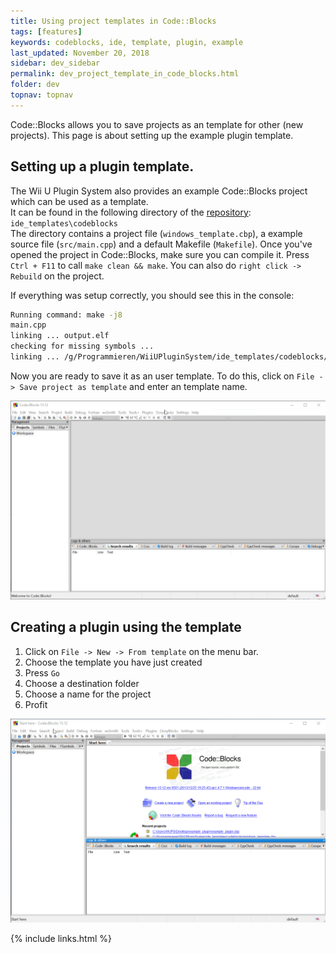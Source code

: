 ```yaml
---
title: Using project templates in Code::Blocks
tags: [features]
keywords: codeblocks, ide, template, plugin, example
last_updated: November 20, 2018
sidebar: dev_sidebar
permalink: dev_project_template_in_code_blocks.html
folder: dev
topnav: topnav
---
```


Code::Blocks allows you to save projects as an template for other (new projects). This page is about setting up the example plugin template.
## Setting up a plugin template.
The Wii U Plugin System also provides an example Code::Blocks project which can be used as a template.   
It can be found in the following directory of the [repository](https://github.com/Maschell/WiiUPluginSystem/tree/master/ide_templates/codeblocks):  
`ide_templates\codeblocks`  
The directory contains a project file (`windows_template.cbp`), a example source file (`src/main.cpp`) and a default Makefile (`Makefile`).
Once you've opened the project in Code::Blocks, make sure you can compile it. Press `Ctrl + F11` to call `make clean && make`. You can also do `right click -> Rebuild` on the project.  

If everything was setup correctly, you should see this in the console:
``` Bash
Running command: make -j8
main.cpp
linking ... output.elf
checking for missing symbols ...
linking ... /g/Programmieren/WiiUPluginSystem/ide_templates/codeblocks/codeblocks.mod
```

Now you are ready to save it as an user template. To do this, click on `File -> Save project as template` and enter an template name.  

![Adding project as template](assets/img/nUYEsEC.gif)

## Creating a plugin using the template
1. Click on `File -> New -> From template` on the menu bar.
2. Choose the template you have just created
3. Press `Go`
4. Choose a destination folder
5. Choose a name for the project
6. Profit  

![Created a project from a user template](assets/img/KKAbz4n.gif)

{% include links.html %}